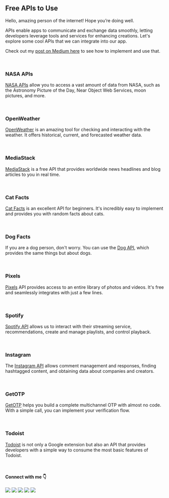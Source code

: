 ## Free APIs to Use

Hello, amazing person of the internet! Hope you’re doing well.

APIs enable apps to communicate and exchange data smoothly, letting developers leverage tools and services for enhancing creations.
Let's explore some cool APIs that we can integrate into our app.

Check out my [post on Medium here](https://medium.com/@MariaLuiza-CS/animation-component-with-compose-5bc962c94c39) to see how to implement and use that.

</br>

### NASA APIs

[NASA APIs](https://api.nasa.gov/) allow you to access a vast amount of data from NASA, such as the Astronomy Picture of the Day, Near Object Web Services, moon pictures, and more.

</br>

### OpenWeather

[OpenWeather](https://openweathermap.org/api) is an amazing tool for checking and interacting with the weather. It offers historical, current, and forecasted weather data.

</br>

### MediaStack
[MediaStack](https://mediastack.com/documentation) is a free API that provides worldwide news headlines and blog articles to you in real time.

</br>

### Cat Facts
[Cat Facts](https://alexwohlbruck.github.io/cat-facts/docs/models/fact.html) is an excellent API for beginners. It's incredibly easy to implement and provides you with random facts about cats.

</br>

### Dog Facts
If you are a dog person, don't worry. You can use the [Dog API](https://github.com/kinduff/dog-api), which provides the same things but about dogs.

</br>

### Pixels
[Pixels](https://www.pexels.com/api/) API provides access to an entire library of photos and videos. It's free and seamlessly integrates with just a few lines.

</br>

### Spotify
[Spotify API](https://developer.spotify.com/documentation/web-apihttps://developer.spotify.com/documentation/web-api) allows us to interact with their streaming service, recommendations, create and manage playlists, and control playback.

</br>

### Instagram
The [Instagram API](https://developers.facebook.com/docs/instagram) allows comment management and responses, finding hashtagged content, and obtaining data about companies and creators.

</br>

### GetOTP
[GetOTP](https://otp.dev/en/docs/) helps you build a complete multichannel OTP with almost no code. With a simple call, you can implement your verification flow.

</br>

### Todoist
[Todoist](https://developer.todoist.com/rest/v2/#overview) is not only a Google extension but also an API that provides developers with a simple way to consume the most basic features of Todoist.

</br>

 #### Connect with me 👇

 <div>
  <a href="https://www.linkedin.com/in/marialuiza-cs/" target="_blank"><img src="https://img.shields.io/badge/LinkedIn-0077B5?style=for-the-badge&logo=linkedin&logoColor=white" target="_blank"></a> 
  <a href = "https://medium.com/@MariaLuiza-CS"><img src="https://img.shields.io/badge/Medium-12100E?style=for-the-badge&logo=medium&logoColor=white" target="_blank"></a>
  <a href = "https://www.instagram.com/luiza.android/"><img src="https://img.shields.io/badge/Instagram-E4405F?style=for-the-badge&logo=instagram&logoColor=white" target="_blank"></a>
  <a href = "https://dev.to/marialuizacs"><img src="https://img.shields.io/badge/dev.to-0A0A0A?style=for-the-badge&logo=devdotto&logoColor=white" target="_blank"></a>
  <a href = "mailto:m.luiza1843@gmail.com"><img src="https://img.shields.io/badge/Gmail-D14836?style=for-the-badge&logo=gmail&logoColor=white" target="_blank"></a>
 </div>
